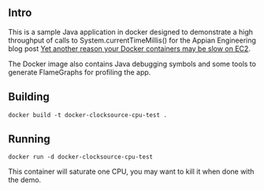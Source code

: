 ## Intro

This is a sample Java application in docker designed to demonstrate a high throughput of calls to System.currentTimeMillis() for the Appian Engineering blog post [Yet another reason your Docker containers may be slow on EC2](https://medium.com/appian-engineering/yet-another-reason-your-docker-containers-may-be-slow-on-ec2-clock-gettime-gettimeofday-and-9d92f6892048).

The Docker image also contains Java debugging symbols and some tools to generate FlameGraphs for profiling the app.

## Building

```
docker build -t docker-clocksource-cpu-test .
```

## Running

```
docker run -d docker-clocksource-cpu-test
```

This container will saturate one CPU, you may want to kill it when done with the demo.
